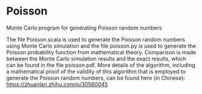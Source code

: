 # Poisson
Monte Carlo program for generating Poisson random numbers

The file Poisson.scala is used to generate the Poisson random numbers using Monte Carlo simulation and the file poisson.py is used to generate the Poisson probability function from mathematical theory. Comparison is made between the Monte Carlo simulation results and the exact results, which can be found in the file poisson.pdf. More details of the algorithm, including a mathematical proof of the validity of this algorithm that is employed to generate the Poisson random numbers, can be found here (in Chinese): 
https://zhuanlan.zhihu.com/p/30560045
